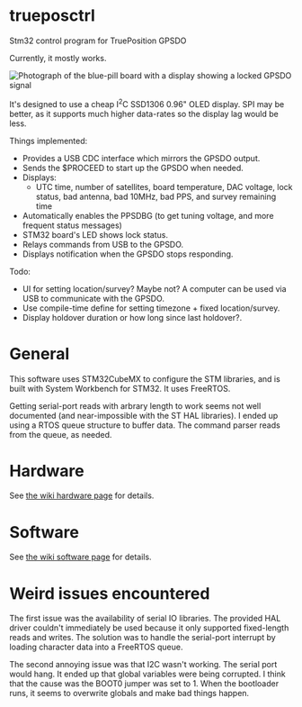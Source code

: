 # trueposctrl
Stm32 control program for TruePosition GPSDO

Currently, it mostly works.

![Photograph of the blue-pill board with a display showing a locked GPSDO signal](https://raw.githubusercontent.com/wiki/pigrew/trueposctrl/images/TrueposCtrl_sm.jpg)


It's designed to use a cheap I<sup>2</sup>C SSD1306 0.96" OLED display.
SPI may be better, as it supports much higher data-rates so the display lag would be less.

Things implemented:
* Provides a USB CDC interface which mirrors the GPSDO output.
* Sends the $PROCEED to start up the GPSDO when needed.
* Displays:
  * UTC time, number of satellites, board temperature, DAC voltage, lock status, bad antenna, bad 10MHz, bad PPS, and survey remaining time
* Automatically enables the PPSDBG (to get tuning voltage, and more frequent status messages)
* STM32 board's LED shows lock status.
* Relays commands from USB to the GPSDO.
* Displays notification when the GPSDO stops responding.

Todo:

* UI for setting location/survey? Maybe not? A computer can be used via USB to communicate with the GPSDO.
* Use compile-time define for setting timezone + fixed location/survey.
* Display holdover duration or how long since last holdover?.

# General

This software uses STM32CubeMX to configure the STM libraries, and is built with System Workbench for STM32. It uses FreeRTOS.

Getting serial-port reads with arbrary length to work seems not well documented (and near-impossible with the ST HAL libraries). I ended up using a RTOS queue structure to buffer data. The command parser reads from the queue, as needed.

# Hardware

See [the wiki hardware page](https://github.com/pigrew/trueposctrl/wiki/Hardware-Details-and-Mods) for details.


# Software

See [the wiki software page](https://github.com/pigrew/trueposctrl/wiki/Software) for details.

# Weird issues encountered

The first issue was the availability of serial IO libraries. The provided HAL driver
couldn't immediately be used because it only supported fixed-length reads and writes.
The solution was to handle the serial-port interrupt by loading character data into
a FreeRTOS queue.

The second annoying issue was that I2C wasn't working. The serial port would hang. It ended
up that global variables were being corrupted. I think that the cause was the BOOT0 jumper
was set to 1. When the bootloader runs, it seems to overwrite globals and make bad things happen.

